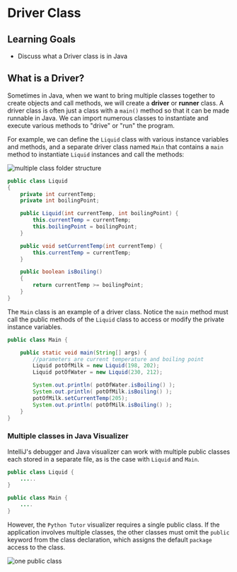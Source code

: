 # Driver Class

## Learning Goals

- Discuss what a Driver class is in Java

## What is a Driver?

Sometimes in Java, when we want to bring multiple classes together to
create objects and call methods, we will create a **driver** or **runner** class.
A driver class is often just a class with a `main()` method so that it can be
made runnable in Java. We can import numerous classes to instantiate and execute
various methods to "drive" or "run" the program.

For example, we can define the `Liquid` class
with various instance variables and methods, and a separate
driver class named `Main` that contains a `main` method to instantiate
`Liquid` instances and call the methods:

![multiple class folder structure](https://curriculum-content.s3.amazonaws.com/6676/java-multipleclasses/multiple_folder.png)

```java
public class Liquid
{
    private int currentTemp;
    private int boilingPoint;

    public Liquid(int currentTemp, int boilingPoint) {
        this.currentTemp = currentTemp;
        this.boilingPoint = boilingPoint;
    }

    public void setCurrentTemp(int currentTemp) {
        this.currentTemp = currentTemp;
    }

    public boolean isBoiling()
    {
        return currentTemp >= boilingPoint;
    }
}
```


The `Main` class is an example of a driver class.  Notice
the `main` method must call the public methods of the
`Liquid` class to access or modify the private instance variables. 

```java
public class Main {

    public static void main(String[] args) {
        //parameters are current temperature and boiling point
        Liquid potOfMilk = new Liquid(198, 202);
        Liquid potOfWater = new Liquid(230, 212);

        System.out.println( potOfWater.isBoiling() );
        System.out.println( potOfMilk.isBoiling() );
        potOfMilk.setCurrentTemp(205);
        System.out.println( potOfMilk.isBoiling() );
    }
}
```

### Multiple classes in Java Visualizer

IntelliJ's debugger and Java visualizer can work with multiple
public classes each stored in a separate file, as is the case with
`Liquid` and `Main`.

```java
public class Liquid {
    .....
}
```

```java
public class Main {
    ....
}
```


However, the `Python Tutor` visualizer requires a single public class.
If the application involves multiple classes, the other classes must
omit the `public` keyword from the class declaration, which assigns the
default `package` access to the class.


![one public class](https://curriculum-content.s3.amazonaws.com/6676/java-multipleclasses/onepublicclass.png)
